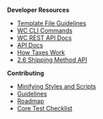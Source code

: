 **Developer Resources**

- [Template File Guidelines](https://github.com/woothemes/woocommerce/wiki/Template-File-Guidelines-for-Devs-and-Theme-Authors)
- [WC CLI Commands](https://github.com/woothemes/woocommerce/wiki/WP-CLI-commands)
- [WC REST API Docs](https://woothemes.github.io/woocommerce-rest-api-docs/)
- [API Docs](https://docs.woothemes.com/wc-apidocs/)
- [How Taxes Work](https://github.com/woothemes/woocommerce/wiki/How-Taxes-Work-in-WooCommerce)
- [2.6 Shipping Method API](https://github.com/woothemes/woocommerce/wiki/Shipping-Method-API-(2.6))

**Contributing**

- [Minifying Styles and Scripts](https://github.com/woothemes/woocommerce/wiki/Contributing---How-to-ensure-SCSS-and-scripts-are-minified)
- [Guidelines](https://github.com/woothemes/woocommerce/blob/master/CONTRIBUTING.md)
- [Roadmap](https://trello.com/b/YgRbpuze/woocommerce-roadmap)
- [Core Test Checklist](https://github.com/woothemes/woocommerce/wiki/Core-Testing-Checklist)

